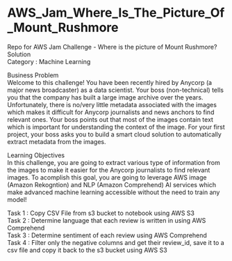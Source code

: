 # AWS_Jam_Where_Is_The_Picture_Of_Mount_Rushmore  
Repo for AWS Jam Challenge - Where is the picture of Mount Rushmore? Solution  
Category : Machine Learning  

Business Problem  
Welcome to this challenge! You have been recently hired by Anycorp (a major news broadcaster) as a data scientist. Your boss (non-technical) tells you that the company has built a large image archive over the years. Unfortunately, there is no/very little metadata associated with the images which makes it difficult for Anycorp journalists and news anchors to find relevant ones. Your boss points out that most of the images contain text which is important for understanding the context of the image. For your first project, your boss asks you to build a smart cloud solution to automatically extract metadata from the images.  

Learning Objectives  
In this challenge, you are going to extract various type of information from the images to make it easier for the Anycorp journalists to find relevant images. To acomplish this goal, you are going to leverage AWS image (Amazon Rekogntion) and NLP (Amazon Comprehend) AI services which make advanced machine learning accessible without the need to train any model!  

Task 1 : Copy CSV File from s3 bucket to notebook using AWS S3   
Task 2 : Determine language that each review is written in using AWS Comprehend  
Task 3 : Determine sentiment of each review using AWS Comprehend  
Task 4 : Filter only the negative columns and get their review_id, save it to a csv file and copy it back to the s3 bucket using AWS S3  
